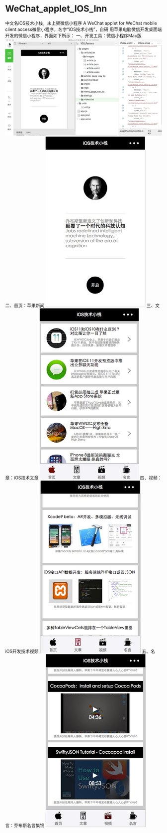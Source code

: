 # WeChat_applet_IOS_Inn
中文名iOS技术小栈，未上架微信小程序
A WeChat applet for WeChat mobile client access微信小程序，名字“iOS技术小栈”，自研
用苹果电脑微信开发桌面端开发的微信小程序，界面如下所示：
一、开发工具：微信小程序Mac版
![image](https://github.com/feibaichen/WeChat_applet_IOS_Inn/blob/master/short_cut/1.jpg)
二、首页：苹果新闻
![image](https://github.com/feibaichen/WeChat_applet_IOS_Inn/blob/master/short_cut/2.jpg)
三、文章：iOS技术文章
![image](https://github.com/feibaichen/WeChat_applet_IOS_Inn/blob/master/short_cut/3.jpg)
四、视频：iOS开发技术视频
![image](https://github.com/feibaichen/WeChat_applet_IOS_Inn/blob/master/short_cut/4.jpg)
五、名言：乔布斯名言集锦
![image](https://github.com/feibaichen/WeChat_applet_IOS_Inn/blob/master/short_cut/5.jpg)
